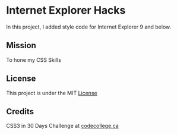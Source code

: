 # Internet Explorer Hacks


In this project, I added style code for Internet Explorer 9 and below. 


## Mission

To hone my CSS Skills


## License

This project is under the MIT [License](#)


## Credits

CSS3 in 30 Days Challenge at [codecollege.ca](#)